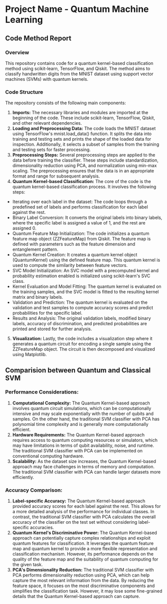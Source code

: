 # Project Name - Quantum Machine Learning

## Code Method Report
### Overview
This repository contains code for a quantum kernel-based classification method using scikit-learn, TensorFlow, and Qiskit. The method aims to classify handwritten digits from the MNIST dataset using support vector machines (SVMs) with quantum kernels.

### Code Structure
The repository consists of the following main components:

1. **Imports:** The necessary libraries and modules are imported at the beginning of the code. These include scikit-learn, TensorFlow, Qiskit, and other relevant dependencies.
2. **Loading and Preprocessing Data:** The code loads the MNIST dataset using TensorFlow's mnist.load_data() function. It splits the data into training and testing sets and prints the shape of the loaded data for inspection. Additionally, it selects a subset of samples from the training and testing sets for faster processing.
3. **Preprocessing Steps:** Several preprocessing steps are applied to the data before training the classifier. These steps include standardization, dimensionality reduction using PCA, and normalization using min-max scaling. The preprocessing ensures that the data is in an appropriate format and range for subsequent analysis.
4. **Quantum Kernel-based Classification:** The core of the code is the quantum kernel-based classification process. It involves the following steps:
* Iterating over each label in the dataset: The code loops through a predefined set of labels and performs classification for each label against the rest.
* Binary Label Conversion: It converts the original labels into binary labels, where the specific label is assigned a value of 1, and the rest are assigned 0.
* Quantum Feature Map Initialization: The code initializes a quantum feature map object (ZZFeatureMap) from Qiskit. The feature map is defined with parameters such as the feature dimension and entanglement pattern.
* Quantum Kernel Creation: It creates a quantum kernel object (QuantumKernel) using the defined feature map. This quantum kernel is used to compute the similarity between feature vectors.
* SVC Model Initialization: An SVC model with a precomputed kernel and probability estimation enabled is initialized using scikit-learn's SVC class.
* Kernel Evaluation and Model Fitting: The quantum kernel is evaluated on the training samples, and the SVC model is fitted to the resulting kernel matrix and binary labels.
* Validation and Prediction: The quantum kernel is evaluated on the validation and test samples to compute accuracy scores and predict probabilities for the specific label.
* Results and Analysis: The original validation labels, modified binary labels, accuracy of discrimination, and predicted probabilities are printed and stored for further analysis.
5. **Visualization:** Lastly, the code includes a visualization step where it generates a quantum circuit for encoding a single sample using the ZZFeatureMap object. The circuit is then decomposed and visualized using Matplotlib.

## Comparision between Quantum and Classical SVM
### Performance Considerations:
1. **Computational Complexity:** The Quantum Kernel-based approach involves quantum circuit simulations, which can be computationally intensive and may scale exponentially with the number of qubits and samples. On the other hand, the traditional SVM classifier with PCA has polynomial time complexity and is generally more computationally efficient.
2. **Hardware Requirements:** The Quantum Kernel-based approach requires access to quantum computing resources or simulators, which may have limitations in terms of qubit availability, noise, and runtime. The traditional SVM classifier with PCA can be implemented on conventional computing hardware.
3. **Scalability:** As the dataset size increases, the Quantum Kernel-based approach may face challenges in terms of memory and computation. The traditional SVM classifier with PCA can handle larger datasets more efficiently.

### Accuracy Comparison:
1. **Label-specific Accuracy:** The Quantum Kernel-based approach provided accuracy scores for each label against the rest. This allows for a more detailed analysis of the performance for individual classes. In contrast, the traditional SVM classifier with PCA calculates the overall accuracy of the classifier on the test set without considering label-specific accuracies.
2. **Quantum Kernel's Discriminative Power:** The Quantum Kernel-based approach can potentially capture complex relationships and exploit quantum features for classification. It leverages the quantum feature map and quantum kernel to provide a more flexible representation and classification mechanism. However, its performance depends on the quality of the feature map and the suitability of quantum computing for the given task.
3. **PCA's Dimensionality Reduction:** The traditional SVM classifier with PCA performs dimensionality reduction using PCA, which can help capture the most relevant information from the data. By reducing the feature space, it focuses on the most discriminative components and simplifies the classification task. However, it may lose some fine-grained details that the Quantum Kernel-based approach can capture.
